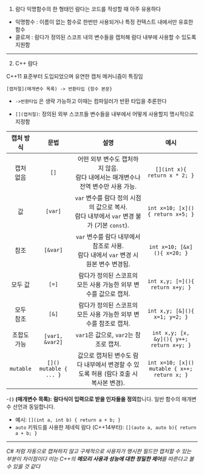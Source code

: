 
1. 람다
익명함수의 한 형태인 람다는 코드를 작성할 때 아주 유용하다

- 익명함수 : 이름이 없는 함수로 한번만 사용되거나 특정 컨텍스트 내에서만 유효한 함수
- 클로져 : 람다가 정의된 스코프 내의 변수들을 캡처해 람다 내부에 사용할 수 있도록 지원함

---

2.  C++ 람다

C++11 표준부터 도입되었으며 유연한 캡처 메커니즘이 특징임

```
[캡처절](매개변수 목록) -> 반환타입 {함수 본문}
```

- `->반환타입` 은 생략 가능하고 이때는 컴파일러가 반환 타입을 추론한다

- `[](캡처절)`: 정의된 외부 스코프들 변수들을 내부에서 어떻게 사용할지 명시적으로 지정함

	
|   캡처 방식   |           문법           |                                설명                                 |                      예시                      |
| :-------: | :--------------------: | :---------------------------------------------------------------: | :------------------------------------------: |
| 캡처<br>없음  |          `[]`          |        어떤 외부 변수도 캡처하지 않음. <br>람다 내에서는 매개변수나 전역 변수만 사용 가능.         |        ``[](int x){ return x * 2; }``        |
|     값     |        `[var]`         | `var` 변수를 람다 정의 시점의 값으로 복사.<br> 람다 내부에서 `var` 변경 불가 (기본 `const`). |       `int x=10; [x](){ return x+5; }`       |
|    참조     |        `[&var]`        |     `var` 변수를 람다 내부에서 참조로 사용.<br>람다 내에서 `var` 변경 시 원본 변수 변경됨.     |         `int x=10; [&x](){ x=20; }`          |
|   모두 값    |         `[=]`          |               람다가 정의된 스코프의 모든 사용 가능한 외부 변수를 값으로 캡처.               |       `int x,y; [=](){ return x+y; }`        |
| 모두<br>참조  |         `[&]`          |               람다가 정의된 스코프의 모든 사용 가능한 외부 변수를 참조로 캡처.               |        `int x,y; [&](){ x=1; y=2; }`         |
| 조합도<br>가능 |    `[var1, &var2]`     |                   `var1`은 값으로, `var2`는 참조로 캡처.                    |   `int x,y; [x, &y](){ y++; return x+y; }`   |
| `mutable` | `[]() mutable { ... }` |        값으로 캡처된 변수도 람다 내부에서 변경할 수 있도록 허용 (람다 호출 시 복사본 변경).         | `int x=10; [x]() mutable { x++; return x; }` |

-**`()` (매개변수 목록):** **람다식이 입력으로 받을 인자들을 정의**합니다. 일반 함수의 매개변수 선언과 동일합니다.

- 예시: `[](int a, int b) { return a + b; }`
- `auto` 키워드를 사용한 제네릭 람다 (C++14부터): `[](auto a, auto b){ return a + b; }`
---

*C# 처럼 자동으로 캡쳐하지 않고 구체적으로 사용자가 명시한 필드만 캡처할 수 있는 부분이 차이점이다 
이는 C++의 **메모리 사용과 성능에 대한 정밀한 제어**를 따른다고 볼 수 있을 것 같다*